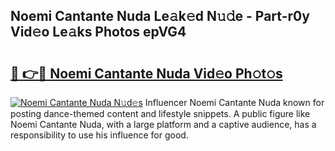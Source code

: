 ## Noemi Cantante Nuda Le𝚊k𝚎d N𝚞𝚍e - Part-r0y Vid𝚎o Le𝚊ks Photos epVG4

# <h2><a href="http://fbd7b16.evod.top/?m=Noemi+Cantante+Nuda">🔗 👉🔴 Noemi Cantante Nuda Vid𝚎o Ph𝚘t𝚘s</a></h2>

[![Noemi Cantante Nuda N𝚞d𝚎s](https://i.imgur.com/8V9OHl7.gif)](http://fbd7b16.evod.top/?m=Noemi+Cantante+Nuda)
Influencer Noemi Cantante Nuda known for posting dance-themed content and lifestyle snippets. A public figure like Noemi Cantante Nuda, with a large platform and a captive audience, has a responsibility to use his influence for good. 
